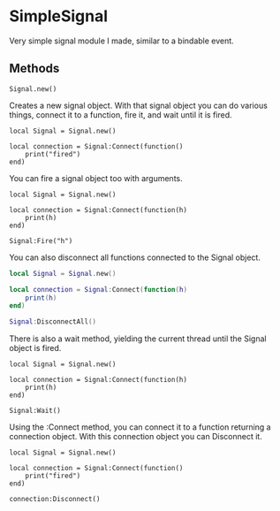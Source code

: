 # SimpleSignal

Very simple signal module I made, similar to a bindable event.

## Methods

```
Signal.new()
```
Creates a new signal object.
With that signal object you can do various things, connect it to a function, fire it, and wait until it is fired.

```
local Signal = Signal.new()

local connection = Signal:Connect(function()
	print("fired")
end)
```

You can fire a signal object too with arguments.

```
local Signal = Signal.new()

local connection = Signal:Connect(function(h)
	print(h)
end)

Signal:Fire("h")
```

You can also disconnect all functions connected to the Signal object.

```lua
local Signal = Signal.new()

local connection = Signal:Connect(function(h)
	print(h)
end)

Signal:DisconnectAll()
```

There is also a wait method, yielding the current thread until the Signal object is fired.

```
local Signal = Signal.new()

local connection = Signal:Connect(function(h)
	print(h)
end)

Signal:Wait()
```


Using the :Connect method, you can connect it to a function returning a connection object.
With this connection object you can Disconnect it.

```
local Signal = Signal.new()

local connection = Signal:Connect(function()
	print("fired")
end)

connection:Disconnect()
```

